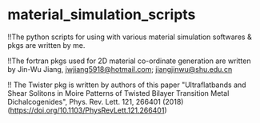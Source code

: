 # material_simulation_scripts
!!The python scripts for using with various material simulation softwares &amp; pkgs are written by me.

!!The fortran pkgs used for 2D material co-ordinate 
generation are written by Jin-Wu Jiang, jwjiang5918@hotmail.com; jiangjinwu@shu.edu.cn

!! The Twister pkg is written by authors of this paper  "Ultraflatbands and Shear Solitons in Moire Patterns of Twisted Bilayer
Transition Metal Dichalcogenides", Phys. Rev. Lett. 121, 266401 (2018) 
(https://doi.org/10.1103/PhysRevLett.121.266401)
